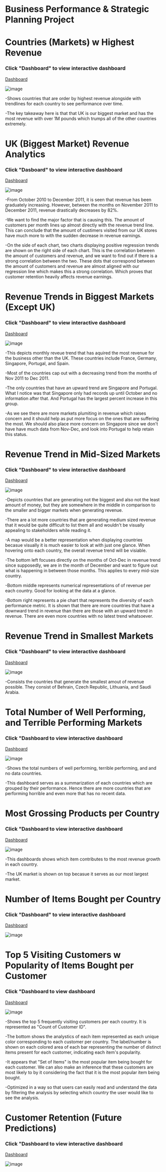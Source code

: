 # Business Performance & Strategic Planning Project

# Countries (Markets) w Highest Revenue

### Click "Dashboard" to view interactive dashboard

[Dashboard](https://public.tableau.com/app/profile/chadwick.jeanmary/viz/OnlineRetailData_17034960484540/Dashboard6)

![image](https://github.com/user-attachments/assets/0527fe44-7a65-43fd-94aa-cef45727ca6c)


-Shows countries that are order by highest revenue alongside with trendlines for each country to see performance over time.


-The key takeaway here is that that UK is our biggest market and has the most revenue with over 1M pounds which trumps all of the other countries extremely.


# UK (Biggest Market) Revenue Analytics

### Click "Dasboard" to view interactive dashboard

[Dashboard](https://public.tableau.com/app/profile/chadwick.jeanmary/viz/OnlineRetailData_17034960484540/Dashboard12)

![image](https://github.com/user-attachments/assets/cb0beca3-a03a-4ee5-9db3-e4867e001a14)


-From October 2010 to December 2011, it is seen that revenue has been graduately increasing. However, between the months on November 2011 to December 2011, revenue drastically decreases by 82%.


-We want to find the major factor that is causing this. The amount of customers per month lines up almost directly with the revenue trend line. This can conclude that the amount of custimers visited from our UK stores have much more to with the sudden decrease in revenue earnings.


-On the side of each chart, two charts displaying positive regression trends are shown on the right side of each chart. This is the correlation between the amount of customers and revenue, and we want to find out if there is a strong correlation between the two. These dots that correspond between the amount of customers and revenue are almost aligned with our regression line which makes this a strong correlation. Which proves that customer retention heavily affects revenue earnings.


# Revenue Trends in Biggest Markets (Except UK)

### Click "Dashboard" to view interactive dashboard

[Dashboard](https://public.tableau.com/app/profile/chadwick.jeanmary/viz/OnlineRetailData_17034960484540/Dashboard7)

![image](https://github.com/user-attachments/assets/0d30a313-11d3-43e6-a60c-f87cc6786745)


-This depicts monthly reveue trend that has aquired the most revenue for the business other than the UK. These countries include France, Germany, Singapore, Portugal, and Spain.


-Most of the countries cap out with a decreasing trend from the months of Nov 2011 to Dec 2011.


-The only countries that have an upward trend are Singapore and Portugal. What I notice was that Singapore only had records up until October and no information after that. And Portugal has the largest percent increase in this group.


-As we see there are more markets plumiting in revenue which raises concern and it should help as put more focus on the ones that are suffering the most. We should also place more concern on Singapore since we don't have have much data from Nov-Dec, and look into Portugal to help retain this status.


# Revenue Trend in Mid-Sized Markets

### Click "Dashboard" to view interactive dashboard

[Dashboard](https://public.tableau.com/app/profile/chadwick.jeanmary/viz/OnlineRetailData_17034960484540/Dashboard10)

![image](https://github.com/user-attachments/assets/c25ecbe3-f5f7-4ab3-99d1-427cd6b0f2ef)


-Depicts countries that are generating not the biggest and also not the least amount of money, but they are somewhere in the middle in comparison to the smaller and bigger markets when generating revenue.


-There are a lot more countries that are generating medium sized revenue that it would be quite difficult to list them all and wouldn't be visually appealing to stakeholders while reading it.


-A map would be a better representation when displaying countries becasue visually it is much easier to look at with just one glance. When hovering onto each country, the overall revenue trend will be visiable. 


-The bottom left focuses directly on the months of Oct-Dec in revenue trend since supposedly, we are in the month of December and want to figure out what is happening in between those months. This applies to every mid-size country. 


-Bottom middle represents numerical representations of of revenue per each country. Good for looking at the data at a glance.


-Bottom right represents a pie chart that represents the diversity of each performance metric. It is shown that there are more countries that have a downward trend in revenue than there are those with an upward trend in revenue. There are even more countries with no latest trend whatsoever. 


# Revenue Trend in Smallest Markets

### Click "Dashboard" to view interactive dashboard

[Dashboard](https://public.tableau.com/app/profile/chadwick.jeanmary/viz/OnlineRetailData_17034960484540/Dashboard8)

![image](https://github.com/user-attachments/assets/54d3a440-b15d-475e-85d7-caa17d317605)


-Consists the countries that generate the smallest amout of revenue possible. They consist of Behrain, Czech Republic, Lithuania, and Saudi Arabia.


# Total Number of Well Performing, and Terrible Performing Markets

### Click "Dashboard to view interactive dashboard

[Dashboard](https://public.tableau.com/app/profile/chadwick.jeanmary/viz/OnlineRetailData_17034960484540/Dashboard11)

![image](https://github.com/user-attachments/assets/06808ac4-9c33-46c7-a3c5-7dc37b8f1769)


-Shows the total numbers of well performing, terrible performing, and and no data countries.


-This dashboard serves as a summarization of each countries which are grouped by their performance. Hence there are more countries that are performing horrible and even more that has no recent data.


# Most Grossing Products per Country

### Click "Dashboard to view interactive dashboard

[Dashboard](https://public.tableau.com/app/profile/chadwick.jeanmary/viz/OnlineRetailData_17034960484540/Dashboard5)

![image](https://github.com/user-attachments/assets/0d18fb22-24d5-4bd7-9209-73bcd4de2451)


-This dashboards shows which item contributes to the most revenue growth in each country.


-The UK market is shown on top becasue it serves as our most largest market.


# Number of Items Bought per Country

### Click "Dashboard" to view interactive dashboard

[Dashboard](https://public.tableau.com/app/profile/chadwick.jeanmary/viz/OnlineRetailData_17034960484540/Dashboard2)

![image](https://github.com/user-attachments/assets/ddf53f4f-d97b-4527-be81-e13306494a8a)


# Top 5 Visiting Customers w Popularity of Items Bought per Customer

### Click "Dashboard to view dashboard

[Dashboard](https://public.tableau.com/app/profile/chadwick.jeanmary/viz/OnlineRetailData_17034960484540/Dashboard13)

![image](https://github.com/user-attachments/assets/0f24a3b9-5e22-4c86-b44b-069248062493)

-Shows the top 5 frequently visiting customers per each country. It is represented as "Count of Customer ID".

-The bottom shows the analystics of each item represented as each unique color corresponding to each customer per country. The label/number is shown on each colored area of each bar representing the number of distinct items present for each customer, indicating each item's popularity.

-It appears that "Set of Items" is the most popular item being bought for each customer. We can also make an inference that these customers are most likely to by it considering the fact that it is the most popular item being bought.

-Optimized in a way so that users can easily read and understand the data by filtering the analysis by selecting which country the user would like to see the analysis.


# Customer Retention (Future Predictions)

### Click "Dashboard to view interactive dashboard

[Dashboard](https://public.tableau.com/app/profile/chadwick.jeanmary/viz/OnlineRetailData_17034960484540/Dashboard9)

![image](https://github.com/user-attachments/assets/dfae89ca-fdd0-4cac-a994-21523f523266)



